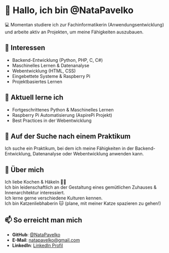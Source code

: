 # 👋 Hallo, ich bin @NataPavelko

💻 Momentan studiere ich zur Fachinformatikerin (Anwendungsentwicklung) und arbeite aktiv an Projekten, um meine Fähigkeiten auszubauen.

## 👀 Interessen
- Backend-Entwicklung (Python, PHP, C, C#)
- Maschinelles Lernen & Datenanalyse
- Webentwicklung (HTML, CSS)
- Eingebettete Systeme & Raspberry Pi
- Projektbasiertes Lernen

## 🌱 Aktuell lerne ich
- Fortgeschrittenes Python & Maschinelles Lernen
- Raspberry Pi Automatisierung (AspirePi Projekt)
- Best Practices in der Webentwicklung

## 💼 Auf der Suche nach einem Praktikum
Ich suche ein Praktikum, bei dem ich meine Fähigkeiten in der Backend-Entwicklung, Datenanalyse oder Webentwicklung anwenden kann.

## 🏡 Über mich
Ich liebe Kochen & Häkeln 🧶🍳  
Ich bin leidenschaftlich an der Gestaltung eines gemütlichen Zuhauses & Innenarchitektur interessiert.  
Ich lerne gerne verschiedene Kulturen kennen.  
Ich bin Katzenliebhaberin 🐱 (plane, mit meiner Katze spazieren zu gehen!)

## 📫 So erreicht man mich
- **GitHub**: [@NataPavelko](https://github.com/NataPavelko)  
- **E-Mail**: [natapavelko@gmail.com](mailto:natapavelko@gmail.com)  
- **LinkedIn**: [LinkedIn Profil](https://www.linkedin.com/in/nataliia-pavelko/)
